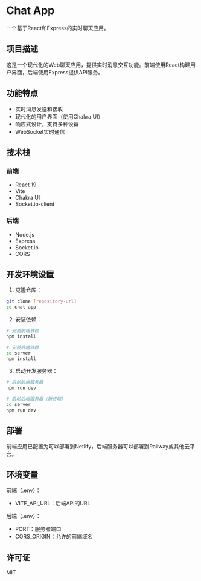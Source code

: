 # Chat App

一个基于React和Express的实时聊天应用。

## 项目描述

这是一个现代化的Web聊天应用，提供实时消息交互功能。前端使用React构建用户界面，后端使用Express提供API服务。

## 功能特点

- 实时消息发送和接收
- 现代化的用户界面（使用Chakra UI）
- 响应式设计，支持多种设备
- WebSocket实时通信

## 技术栈

### 前端
- React 19
- Vite
- Chakra UI
- Socket.io-client

### 后端
- Node.js
- Express
- Socket.io
- CORS

## 开发环境设置

1. 克隆仓库：
```bash
git clone [repository-url]
cd chat-app
```

2. 安装依赖：
```bash
# 安装前端依赖
npm install

# 安装后端依赖
cd server
npm install
```

3. 启动开发服务器：
```bash
# 启动前端服务器
npm run dev

# 启动后端服务器（新终端）
cd server
npm run dev
```

## 部署

前端应用已配置为可以部署到Netlify，后端服务器可以部署到Railway或其他云平台。

## 环境变量

前端（.env）：
- VITE_API_URL：后端API的URL

后端（.env）：
- PORT：服务器端口
- CORS_ORIGIN：允许的前端域名

## 许可证

MIT
